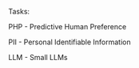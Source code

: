 Tasks:  

PHP - Predictive Human Preference  

PII - Personal Identifiable Information  

LLM - Small LLMs




